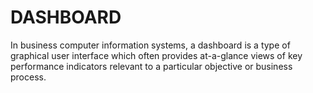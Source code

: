 # DASHBOARD
In business computer information systems, a dashboard is a type of graphical user interface which often provides at-a-glance views of key performance indicators relevant to a particular objective or business process.
